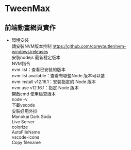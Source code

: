 # TweenMax
<h2>前端動畫網頁實作</h2>

- 環境安裝   
請安裝NVM版本控制 https://github.com/coreybutler/nvm-windows/releases  
安裝nodejs 最新穩定版本  
NVM指令  
nvm list：查看已安裝的版本  
nvm list available：查看有哪些Node 版本可以裝  
nvm install v12.16.1：安裝指定的 Node 版本  
nvm use  v12.16.1：指定 Node 版本  
開啟cmd 使用檢查版本   
node -v  
下載vscode   
安裝好用外掛  
Monokai Dark Soda  
Live Server  
colorize  
AutoFileName  
vscode-icons  
Copy filename  
